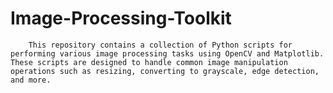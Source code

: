 # Image-Processing-Toolkit
        This repository contains a collection of Python scripts for performing various image processing tasks using OpenCV and Matplotlib. These scripts are designed to handle common image manipulation operations such as resizing, converting to grayscale, edge detection, and more.

